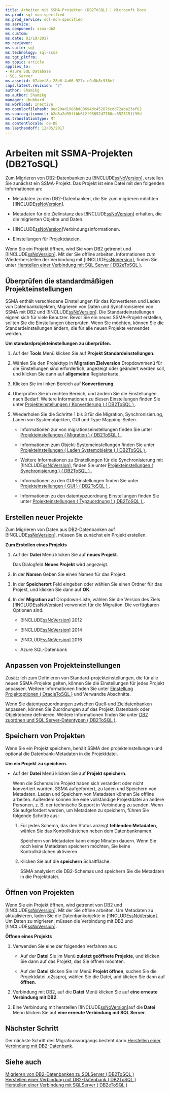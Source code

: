 ```yaml
---
title: Arbeiten mit SSMA-Projekten (DB2ToSQL) | Microsoft Docs
ms.prod: sql-non-specified
ms.prod_service: sql-non-specified
ms.service: 
ms.component: ssma-db2
ms.custom: 
ms.date: 01/19/2017
ms.reviewer: 
ms.suite: sql
ms.technology: sql-ssma
ms.tgt_pltfrm: 
ms.topic: article
applies_to:
- Azure SQL Database
- SQL Server
ms.assetid: 07abef8a-28e8-4a66-927c-c9a5b8c938ef
caps.latest.revision: "7"
author: Shamikg
ms.author: Shamikg
manager: jhubbard
ms.workload: Inactive
ms.openlocfilehash: 0ed20ad1986bd80694dc452876cdd72aba23af82
ms.sourcegitcommit: b2d8a2d95ffbb6f2f98692d7760cc5523151f99d
ms.translationtype: MT
ms.contentlocale: de-DE
ms.lasthandoff: 12/05/2017
---
```

# <a name="working-with-ssma-projects-db2tosql"></a>Arbeiten mit SSMA-Projekten (DB2ToSQL)
Zum Migrieren von DB2-Datenbanken zu [!INCLUDE[ssNoVersion](../../includes/ssnoversion_md.md)], erstellen Sie zunächst ein SSMA-Projekt. Das Projekt ist eine Datei mit den folgenden Informationen an:  
  
-   Metadaten zu den DB2-Datenbanken, die Sie zum migrieren möchten [!INCLUDE[ssNoVersion](../../includes/ssnoversion_md.md)].  
  
-   Metadaten für die Zielinstanz des [!INCLUDE[ssNoVersion](../../includes/ssnoversion_md.md)] erhalten, die die migrierten Objekte und Daten.  
  
-   [!INCLUDE[ssNoVersion](../../includes/ssnoversion_md.md)]Verbindungsinformationen.  
  
-   Einstellungen für Projektdateien.  
  
Wenn Sie ein Projekt öffnen, wird Sie vom DB2 getrennt und [!INCLUDE[ssNoVersion](../../includes/ssnoversion_md.md)]. Mit der Sie offline arbeiten. Informationen zum Wiederherstellen der Verbindung mit [!INCLUDE[ssNoVersion](../../includes/ssnoversion_md.md)], finden Sie unter [Herstellen einer Verbindung mit SQL Server &#40; DB2eToSQL &#41;](../../ssma/db2/connecting-to-sql-server-db2etosql.md).  
  
## <a name="reviewing-default-project-settings"></a>Überprüfen die standardmäßigen Projekteinstellungen  
SSMA enthält verschiedene Einstellungen für das Konvertieren und Laden von Datenbankobjekten, Migrieren von Daten und Synchronisieren von SSMA mit DB2 und [!INCLUDE[ssNoVersion](../../includes/ssnoversion_md.md)]. Die Standardeinstellungen eignen sich für viele Benutzer. Bevor Sie ein neues SSMA-Projekt erstellen, sollten Sie die Einstellungen überprüfen. Wenn Sie möchten, können Sie die Standardeinstellungen ändern, die für alle neuen Projekte verwendet werden.  
  
**Um standardprojekteinstellungen zu überprüfen.**  
  
1.  Auf der **Tools** Menü klicken Sie auf **Projekt Standardeinstellungen**.  
  
2.  Wählen Sie den Projekttyp in **Migration Zielversion** Dropdownmenü für die Einstellungen sind erforderlich, angezeigt oder geändert werden soll, und klicken Sie dann auf **allgemeine** Registerkarte.  
  
3.  Klicken Sie im linken Bereich auf **Konvertierung**.  
  
4.  Überprüfen Sie im rechten Bereich, und ändern Sie die Einstellungen nach Bedarf. Weitere Informationen zu diesen Einstellungen finden Sie unter [Projekteinstellungen &#40; Konvertierung &#41; &#40; DB2ToSQL &#41; ](../../ssma/db2/project-settings-conversion-db2tosql.md).  
  
5.  Wiederholen Sie die Schritte 1 bis 3 für die Migration, Synchronisierung, Laden von Systemobjekten, GUI und Type Mapping-Seiten.  
  
    -   Informationen zur von migrationseinstellungen finden Sie unter [Projekteinstellungen &#40; Migration &#41; &#40; DB2ToSQL &#41; ](../../ssma/db2/project-settings-migration-db2tosql.md).  
  
    -   Informationen zum Objekt-Systemeinstellungen finden Sie unter [Projekteinstellungen &#40; Laden Systemobjekte &#41; &#40; DB2ToSQL &#41; ](../../ssma/db2/project-settings-loading-system-objects-db2tosql.md).  
  
    -   Weitere Informationen zu Einstellungen für die Synchronisierung mit [!INCLUDE[ssNoVersion](../../includes/ssnoversion_md.md)], finden Sie unter [Projekteinstellungen &#40; Synchronisierung &#41; &#40; DB2ToSQL &#41; ](../../ssma/db2/project-settings-synchronization-db2tosql.md).  
  
    -   Informationen zu den GUI-Einstellungen finden Sie unter [Projekteinstellungen &#40; GUI &#41; &#40; DB2ToSQL &#41; ](../../ssma/db2/project-settings-gui-db2tosql.md).  
  
    -   Informationen zu den datentypzuordnung Einstellungen finden Sie unter [Projekteinstellungen &#40; Typzuordnung &#41; &#40; DB2ToSQL &#41; ](../../ssma/db2/project-settings-type-mapping-db2tosql.md).  
  
## <a name="creating-new-projects"></a>Erstellen neuer Projekte  
Zum Migrieren von Daten aus DB2-Datenbanken auf [!INCLUDE[ssNoVersion](../../includes/ssnoversion_md.md)], müssen Sie zunächst ein Projekt erstellen.  
  
**Zum Erstellen eines Projekts**  
  
1.  Auf der **Datei** Menü klicken Sie auf **neues Projekt**.  
  
    Das Dialogfeld **Neues Projekt** wird angezeigt.  
  
2.  In der **Namen** Geben Sie einen Namen für das Projekt.  
  
3.  In der **Speicherort** Feld eingeben oder wählen Sie einen Ordner für das Projekt, und klicken Sie dann auf **OK**.  
  
4.  In der **Migration auf** Dropdown-Liste, wählen Sie die Version des Ziels [!INCLUDE[ssNoVersion](../../includes/ssnoversion_md.md)] verwendet für die Migration. Die verfügbaren Optionen sind:  
  
    -   [!INCLUDE[ssNoVersion](../../includes/ssnoversion_md.md)] 2012  
  
    -   [!INCLUDE[ssNoVersion](../../includes/ssnoversion_md.md)] 2014  
  
    -   [!INCLUDE[ssNoVersion](../../includes/ssnoversion_md.md)] 2016  
  
    -   Azure SQL-Datenbank  
  
## <a name="customizing-project-settings"></a>Anpassen von Projekteinstellungen  
Zusätzlich zum Definieren von Standard-projekteinstellungen, die für alle neuen SSMA-Projekte gelten, können Sie die Einstellungen für jedes Projekt anpassen. Weitere Informationen finden Sie unter [Einstellung Projektoptionen &#40; OracleToSQL &#41;](../../ssma/oracle/setting-project-options-oracletosql.md) und Verwandte Abschnitte.  
  
Wenn Sie datentypzuordnungen zwischen Quell-und Zieldatenbanken anpassen, können Sie Zuordnungen auf das Projekt, Datenbank oder Objektebene definieren. Weitere Informationen finden Sie unter [DB2 zuordnen und SQL Server-Datentypen &#40; DB2ToSQL &#41;](../../ssma/db2/mapping-db2-and-sql-server-data-types-db2tosql.md).  
  
## <a name="saving-projects"></a>Speichern von Projekten  
Wenn Sie ein Projekt speichern, behält SSMA den projekteinstellungen und optional die Datenbank-Metadaten in die Projektdatei.  
  
**Um ein Projekt zu speichern.**  
  
-   Auf der **Datei** Menü klicken Sie auf **Projekt speichern**.  
  
    Wenn die Schemas im Projekt haben sich verändert oder nicht konvertiert wurden, SSMA aufgefordert, zu laden und Speichern von Metadaten. Laden und Speichern von Metadaten können Sie offline arbeiten. Außerdem können Sie eine vollständige Projektdatei an andere Personen, z. B. der technische Support in Verbindung zu senden. Wenn Sie aufgefordert werden, um Metadaten zu speichern, führen Sie folgende Schritte aus:  
  
    1.  Für jedes Schema, das den Status anzeigt **fehlenden Metadaten**, wählen Sie das Kontrollkästchen neben dem Datenbanknamen.  
  
        Speichern von Metadaten kann einige Minuten dauern. Wenn Sie noch keine Metadaten speichern möchten, Sie keine Kontrollkästchen aktivieren.  
  
    2.  Klicken Sie auf die **speichern** Schaltfläche.  
  
        SSMA analysiert die DB2-Schemas und speichern Sie die Metadaten in die Projektdatei.  
  
## <a name="opening-projects"></a>Öffnen von Projekten  
Wenn Sie ein Projekt öffnen, wird getrennt von DB2 und [!INCLUDE[ssNoVersion](../../includes/ssnoversion_md.md)]. Mit der Sie offline arbeiten. Um Metadaten zu aktualisieren, laden Sie die Datenbankobjekte in [!INCLUDE[ssNoVersion](../../includes/ssnoversion_md.md)]. Um Daten zu migrieren, müssen die Verbindung mit DB2 und [!INCLUDE[ssNoVersion](../../includes/ssnoversion_md.md)].  
  
**Öffnen eines Projekts**  
  
1.  Verwenden Sie eine der folgenden Verfahren aus:  
  
    -   Auf der **Datei** Sie im Menü **zuletzt geöffnete Projekte**, und klicken Sie dann auf das Projekt, das Sie öffnen möchten.  
  
    -   Auf der **Datei** klicken Sie im Menü **Projekt öffnen**, suchen Sie die Projektdatei .o2ssproj, wählen Sie die Datei, und klicken Sie dann auf **öffnen**.  
  
2.  Verbindung mit DB2, auf die **Datei** Menü klicken Sie auf **eine erneute Verbindung mit DB2**.  
  
3.  Eine Verbindung mit herstellen [!INCLUDE[ssNoVersion](../../includes/ssnoversion_md.md)]auf die **Datei** Menü klicken Sie auf **eine erneute Verbindung mit SQL Server**.  
  
## <a name="next-step"></a>Nächster Schritt  
Der nächste Schritt des Migrationsvorgangs besteht darin [Herstellen einer Verbindung mit DB2-Datenbank](http://msdn.microsoft.com/en-us/5eb5801d-f0c3-4127-97c0-0b1ef49f4844).  
  
## <a name="see-also"></a>Siehe auch  
[Migrieren von DB2-Datenbanken zu SQLServer &#40; DB2ToSQL &#41;](../../ssma/db2/migrating-db2-databases-to-sql-server-db2tosql.md)  
[Herstellen einer Verbindung mit DB2-Datenbank &#40; DB2ToSQL &#41;](../../ssma/db2/connecting-to-db2-database-db2tosql.md)  
[Herstellen einer Verbindung mit SQLServer &#40; DB2eToSQL &#41;](../../ssma/db2/connecting-to-sql-server-db2etosql.md)  
  
